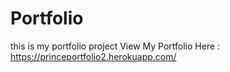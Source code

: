 # Portfolio
this is my portfolio project
 View My Portfolio Here : https://princeportfolio2.herokuapp.com/
